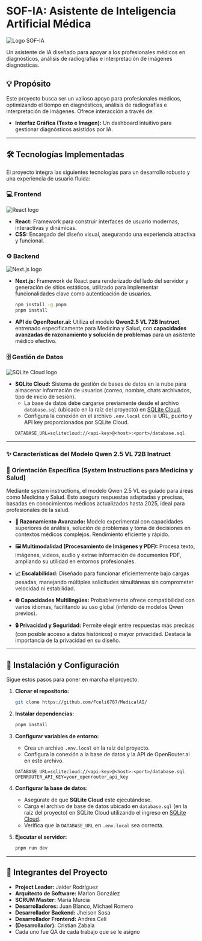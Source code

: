 # SOF-IA: Asistente de Inteligencia Artificial Médica
![Logo SOF-IA](https://github.com/user-attachments/assets/47933f0a-6f45-475b-b312-8372fa85eb08)

Un asistente de IA diseñado para apoyar a los profesionales médicos en diagnósticos, análisis de radiografías e interpretación de imágenes diagnósticas.

## 💡 Propósito

Este proyecto busca ser un valioso apoyo para profesionales médicos, optimizando el tiempo en diagnósticos, análisis de radiografías e interpretación de imágenes. Ofrece interacción a través de:

*   **Interfaz Gráfica (Texto e Imagen):** Un dashboard intuitivo para gestionar diagnósticos asistidos por IA.

---

## 🛠️ Tecnologías Implementadas

El proyecto integra las siguientes tecnologías para un desarrollo robusto y una experiencia de usuario fluida:

### 💻 Frontend
![React logo](https://res.cloudinary.com/harendra21/image/upload/v1742472944/withcodeexample.com/building-a-react-app-with-tailwind-css_e0pv0i.jpg)
*   **React:** Framework para construir interfaces de usuario modernas, interactivas y dinámicas.
*   **CSS:** Encargado del diseño visual, asegurando una experiencia atractiva y funcional.

### ⚙️ Backend
![Next.js logo](https://github.com/user-attachments/assets/ffdf7e72-a31f-4347-8c2c-f916710146a2)
*   **Next.js:** Framework de React para renderizado del lado del servidor y generación de sitios estáticos, utilizado para implementar funcionalidades clave como autenticación de usuarios.
    ```bash
    npm install -g pnpm
    pnpm install
    ```
*   **API de OpenRouter.ai:** Utiliza el modelo **Qwen2.5 VL 72B Instruct**, entrenado específicamente para Medicina y Salud, con **capacidades avanzadas de razonamiento y solución de problemas** para un asistente médico efectivo.

### 🗄️ Gestión de Datos
![SQLite Cloud logo](https://sqlitecloud.io/social/logo.png)
*   **SQLite Cloud:** Sistema de gestión de bases de datos en la nube para almacenar información de usuarios (correo, nombre, chats archivados, tipo de inicio de sesión).
    *   La base de datos debe cargarse previamente desde el archivo `database.sql` (ubicado en la raíz del proyecto) en [SQLite Cloud](https://sqlitecloud.io/).
    *   Configura la conexión en el archivo `.env.local` con la URL, puerto y API key proporcionados por SQLite Cloud.
    ```env
    DATABASE_URL=sqlitecloud://<api-key>@<host>:<port>/database.sql
    ```

---

### ✨ Características del Modelo Qwen 2.5 VL 72B Instruct

### 🎯 Orientación Específica (System Instructions para Medicina y Salud)

Mediante system instructions, el modelo Qwen 2.5 VL es guiado para áreas como Medicina y Salud. Esto asegura respuestas adaptadas y precisas, basadas en conocimientos médicos actualizados hasta 2025, ideal para profesionales de la salud.

*   **🧠 Razonamiento Avanzado:**
    Modelo experimental con capacidades superiores de análisis, solución de problemas y toma de decisiones en contextos médicos complejos. Rendimiento eficiente y rápido.

*   **🖼️ Multimodalidad (Procesamiento de Imágenes y PDF):**
    Procesa texto, imágenes, videos, audio y extrae información de documentos PDF, ampliando su utilidad en entornos profesionales.

*   **📈 Escalabilidad:**
    Diseñado para funcionar eficientemente bajo cargas pesadas, manejando múltiples solicitudes simultáneas sin comprometer velocidad ni estabilidad.

*   **🌐 Capacidades Multilingües:**
    Probablemente ofrece compatibilidad con varios idiomas, facilitando su uso global (inferido de modelos Qwen previos).

*   **🔒 Privacidad y Seguridad:**
    Permite elegir entre respuestas más precisas (con posible acceso a datos históricos) o mayor privacidad. Destaca la importancia de la privacidad en su diseño.

---

## 🚀 Instalación y Configuración

Sigue estos pasos para poner en marcha el proyecto:

1.  **Clonar el repositorio:**

    ```bash
    git clone https://github.com/Fceli6787/MedicalAI/
    ```
2.  **Instalar dependencias:**

    ```bash
    pnpm install
    ```
3.  **Configurar variables de entorno:**

    *   Crea un archivo `.env.local` en la raíz del proyecto.
    *   Configura la conexión a la base de datos y la API de OpenRouter.ai en este archivo.
    ```env
    DATABASE_URL=sqlitecloud://<api-key>@<host>:<port>/database.sql
    OPENROUTER_API_KEY=your_openrouter_api_key
    ```
4.  **Configurar la base de datos:**

    *   Asegúrate de que **SQLite Cloud** esté ejecutándose.
    *   Carga el archivo de base de datos ubicado en `database.sql` (en la raíz del proyecto) en SQLite Cloud utilizando el ingreso en [SQLite Cloud](https://sqlitecloud.io/).
    *   Verifica que la `DATABASE_URL` en `.env.local` sea correcta.
5.  **Ejecutar el servidor:**

    ```bash
    pnpm run dev
    ```

---

## 👥 Integrantes del Proyecto

*   **Project Leader:** Jaider Rodríguez
*   **Arquitecto de Software:** Marlon González
*   **SCRUM Master:** María Murcia
*   **Desarrolladores:** Juan Blanco, Michael Romero
*   **Desarrollador Backend:** Jheison Sosa
*   **Desarrollador Frontend:** Andres Celi
*   **(Desarrollador):** Cristian Zabala
*   Cada uno fue QA de cada trabajo que se le asigno
